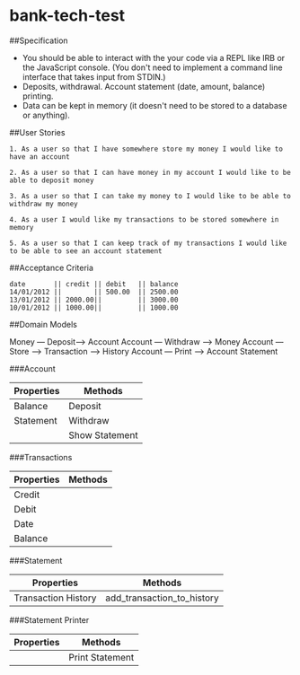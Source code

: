# bank-tech-test

##Specification
* You should be able to interact with the your code via a REPL like IRB or the JavaScript console. (You don't need to implement a command line interface that takes input from STDIN.)
* Deposits, withdrawal.
Account statement (date, amount, balance) printing.
* Data can be kept in memory (it doesn't need to be stored to a database or anything).

##User Stories
```
1. As a user so that I have somewhere store my money I would like to have an account

2. As a user so that I can have money in my account I would like to be able to deposit money

3. As a user so that I can take my money to I would like to be able to withdraw my money

4. As a user I would like my transactions to be stored somewhere in memory

5. As a user so that I can keep track of my transactions I would like to be able to see an account statement
```

##Acceptance Criteria
```
date       || credit || debit   || balance
14/01/2012 ||        || 500.00  || 2500.00
13/01/2012 || 2000.00||         || 3000.00
10/01/2012 || 1000.00||         || 1000.00
```

##Domain Models

Money — Deposit—> Account
Account — Withdraw —> Money
Account — Store —> Transaction ——> History
Account — Print —> Account Statement

###Account

|Properties|Methods|
|----------|-----|
|Balance| Deposit|
|Statement|Withdraw|
||Show Statement|

###Transactions

|Properties|Methods|
|----------|-------|
|Credit ||
|Debit||
|Date||
|Balance||

###Statement

|Properties|Methods|
|----------|-------|
|Transaction History|add_transaction_to_history|


###Statement Printer

|Properties|Methods|
|----------|-------|
||Print Statement|

